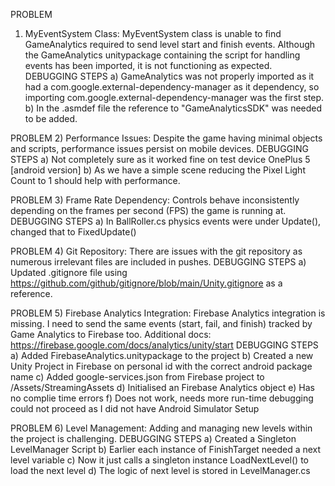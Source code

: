 
PROBLEM
1) MyEventSystem Class: MyEventSystem class is unable to find GameAnalytics required to send level start and finish events. Although the GameAnalytics unitypackage containing the script for handling events has been imported, it is not functioning as expected.
DEBUGGING STEPS
a) GameAnalytics was not properly imported as it had a com.google.external-dependency-manager as it dependency, so importing com.google.external-dependency-manager was the first step.
b) In the .asmdef file the reference to "GameAnalyticsSDK" was needed to be added.

PROBLEM
2) Performance Issues: Despite the game having minimal objects and scripts, performance issues persist on mobile devices.
DEBUGGING STEPS
a) Not completely sure as it worked fine on test device OnePlus 5 [android version]
b) As we have a simple scene reducing the Pixel Light Count to 1 should help with performance.

PROBLEM
3) Frame Rate Dependency: Controls behave inconsistently depending on the frames per second (FPS) the game is running at.
DEBUGGING STEPS
a) In BallRoller.cs physics events were under Update(), changed that to FixedUpdate()

PROBLEM
4) Git Repository: There are issues with the git repository as numerous irrelevant files are included in pushes.
DEBUGGING STEPS
a) Updated .gitignore file using https://github.com/github/gitignore/blob/main/Unity.gitignore as a reference.

PROBLEM
5) Firebase Analytics Integration: Firebase Analytics integration is missing. I need to send the same events (start, fail, and finish) tracked by Game Analytics to Firebase too. Additional docs: https://firebase.google.com/docs/analytics/unity/start
DEBUGGING STEPS
a) Added FirebaseAnalytics.unitypackage to the project
b) Created a new Unity Project in Firebase on personal id with the correct android package name
c) Added google-services.json from Firebase project to /Assets/StreamingAssets
d) Initialised an Firebase Analytics object
e) Has no complie time errors
f) Does not work, needs more run-time debugging could not proceed as I did not have Android Simulator Setup

PROBLEM
6) Level Management: Adding and managing new levels within the project is challenging.
DEBUGGING STEPS
a) Created a Singleton LevelManager Script
b) Earlier each instance of FinishTarget needed a next level variable
c) Now it just calls a singleton instance LoadNextLevel() to load the next level
d) The logic of next level is stored in LevelManager.cs
